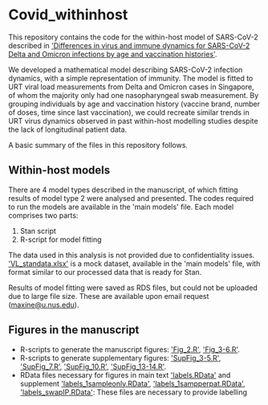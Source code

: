# Covid_withinhost
This repository contains the code for the within-host model of SARS-CoV-2 described in ['Differences in virus and immune dynamics for SARS-CoV-2 Delta and Omicron infections by age and vaccination histories'](https://doi.org/10.1186/s12879-024-09572-x).

We developed a mathematical model describing SARS-CoV-2 infection dynamics, with a simple representation of immunity. The model is fitted to URT viral load measurements from Delta and Omicron cases in Singapore, of whom the majority only had one nasopharyngeal swab measurement. By grouping individuals by age and vaccination history (vaccine brand, number of doses, time since last vaccination), we could recreate similar trends in URT virus dynamics observed in past within-host modelling studies despite the lack of longitudinal patient data.

A basic summary of the files in this repository follows.

## Within-host models
There are 4 model types described in the manuscript, of which fitting results of model type 2 were analysed and presented. The codes required to run the models are available in the 'main models' file.
Each model comprises two parts:
1. Stan script
2. R-script for model fitting

The data used in this analysis is not provided due to confidentiality issues. ['VL_standata.xlsx'](https://github.com/ID-Modelling-Lab/Covid_withinhost/blob/main/main_models/VL_standata.xlsx) is a mock dataset, available in the 'main models' file, with format similar to our processed data that is ready for Stan.

Results of model fitting were saved as RDS files, but could not be uploaded due to large file size. These are available upon email request (maxine@u.nus.edu).

## Figures in the manuscript
- R-scripts to generate the manuscript figures: ['Fig_2.R'](https://github.com/ID-Modelling-Lab/Covid_withinhost/blob/main/Fig_2.R), ['Fig_3-6.R'](https://github.com/ID-Modelling-Lab/Covid_withinhost/blob/main/Fig_3-6.R).
- R-scripts to generate supplementary figures: ['SupFig_3-5.R'](https://github.com/ID-Modelling-Lab/Covid_withinhost/blob/main/SupFig_3-5.R), ['SupFig_7.R'](https://github.com/ID-Modelling-Lab/Covid_withinhost/blob/main/SupFig_7.R), ['SupFig_10.R'](https://github.com/ID-Modelling-Lab/Covid_withinhost/blob/main/SupFig_10.R), ['SupFig_13-14.R'](https://github.com/ID-Modelling-Lab/Covid_withinhost/blob/main/SupFig_13-14.R).
- RData files necessary for figures in main text ['labels.RData'](https://github.com/ID-Modelling-Lab/Covid_withinhost/blob/main/labels.RData) and supplement ['labels_1sampleonly.RData'](https://github.com/ID-Modelling-Lab/Covid_withinhost/blob/main/labels_1sampleonly.RData), ['labels_1sampperpat.RData'](https://github.com/ID-Modelling-Lab/Covid_withinhost/blob/main/labels_1sampperpat.RData), ['labels_swapIP.RData'](https://github.com/ID-Modelling-Lab/Covid_withinhost/blob/main/labels_swapIP.RData): These files are necessary to provide labelling 

